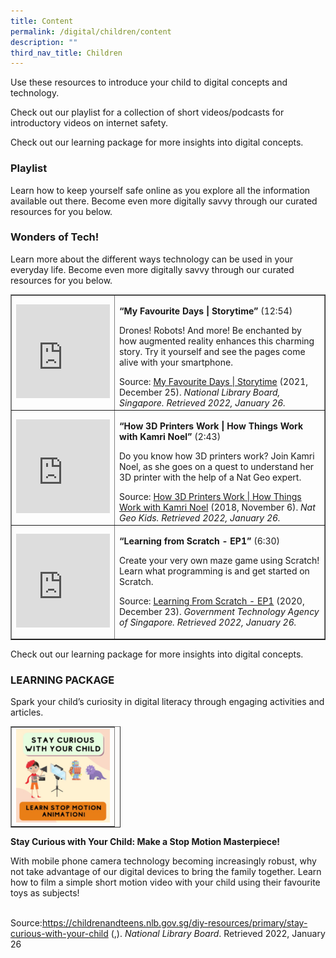 ```yaml
---
title: Content
permalink: /digital/children/content
description: ""
third_nav_title: Children
---
```

<style type="text/css">
/* Links */
.content a { color: #322987; }
.content a:focus,
.content a:hover { color: #28216c; }

/* Button Outline */
.bp-button { padding-left: 1.5rem; padding-right: 1.5rem; }
.bp-button.is-primary-outline { border: 1px solid #322987; color: #322987; background-color: transparent; text-decoration: none; }
.bp-button.is-primary-outline:focus,
.bp-button.is-primary-outline:hover { border: 1px solid #322987; color: #cff2e8; background-color: #322987; text-decoration: none; }

/* Responsive Iframe */
.responsive-iframe { position: absolute; top: 0; left: 0; bottom: 0; right: 0; width: 100%; height: 100%; }
.responsive-iframe-container { position: relative; overflow: hidden; width: 100%; }
.responsive-iframe-container.ratio-16by9 { padding-top: 56.25%; }
.responsive-iframe-container.ratio-4by3 { padding-top: 75%; }
.responsive-iframe-container.ratio-3by2 { padding-top: 66.66%; }
.responsive-iframe-container.ratio-1by1 { padding-top: 100%; }
	
/* Click Box */
.clickbox { display: block; position: relative; width: 100%; padding-bottom: 56.25%; background-color: transparent; }
.clickbox span { padding: .5rem; }
.clickbox a { position: absolute; display: flex; width: 100%; height: 100%; align-items: center; justify-content: center; font-size: 1.25rem; text-align: center; text-decoration: none; text-transform: uppercase; }
.clickbox a:focus,
.clickbox a:hover { text-decoration: none; }

/* Indigo Sky */
.clickbox.is-sky-indigo { background-color: #cff2e8; color: #322987; }
.clickbox.is-sky-indigo a { color: #322987; }
.clickbox.is-sky-indigo a:focus,
.clickbox.is-sky-indigo a:hover { background-color: #322987; color: #cff2e8; }

</style>

Use these resources to introduce your child to digital concepts and technology.

Check out our playlist for a collection of short videos/podcasts for introductory videos on internet safety. 

Check out our learning package for more insights into digital concepts.

<h3><b>Playlist </b></h3>
Learn how to keep yourself safe online as you explore all the information available out there. Become even more digitally savvy through our curated resources for you below.
<h3><b>Wonders of Tech!</b></h3>
Learn more about the different ways technology can be used in your everyday life. Become even more digitally savvy through our curated resources for you below.
<p>
	<table style="border-collapse: collapse; width: 100%;" border="1">
<tbody>
<tr>
<td style="width: 24.1477%;"><iframe title="YouTube video player" src="https://www.youtube.com/embed/tGFfZ8kVuMs" width="150" height="150" frameborder="0" allowfullscreen="allowfullscreen"></iframe></td>
<td style="width: 75.8523%;">
<p><strong>&ldquo;My Favourite Days | Storytime&rdquo; </strong>(12:54)</p>
<p>Drones! Robots! And more! Be enchanted by how augmented reality enhances this charming story. Try it yourself and see the pages come alive with your smartphone.</p>
Source: <a href="https://youtu.be/tGFfZ8kVuMs">My Favourite Days | Storytime</a> (2021, December 25). <em>National Library Board, Singapore. Retrieved 2022, January 26.</em></td>
</tr>
<tr>
<td style="width: 24.1477%;"><iframe title="YouTube video player" src="https://www.youtube.com/embed/HlvK6DLwCz4" width="150" height="150" frameborder="0" allowfullscreen="allowfullscreen"></iframe></td>
<td style="width: 75.8523%;">
<p><strong>&ldquo;How 3D Printers Work | How Things Work with Kamri Noel&rdquo; </strong>(2:43)</p>
<p>Do you know how 3D printers work? Join Kamri Noel, as she goes on a quest to understand her 3D printer with the help of a Nat Geo expert.</p>
Source: <a href="https://youtu.be/HlvK6DLwCz4">How 3D Printers Work | How Things Work with Kamri Noel</a> (2018, November 6). <em>Nat Geo Kids. Retrieved 2022, January 26.</em></td>
</tr>
<tr>
<td style="width: 24.1477%;"><iframe title="YouTube video player" src="https://www.youtube.com/embed/MfkeAoVo4Vo" width="150" height="150" frameborder="0" allowfullscreen="allowfullscreen"></iframe></td>
<td style="width: 75.8523%;" width="419">
<p><strong>&ldquo;Learning from Scratch - EP1&rdquo; </strong>(6:30)</p>
<p>Create your very own maze game using Scratch! Learn what programming is and get started on Scratch.</p>
<p>Source: <a href="https://youtu.be/MfkeAoVo4Vo">Learning From Scratch - EP1</a> (2020, December 23). <em>Government Technology Agency of Singapore. Retrieved 2022, January 26.</em></p>
</td>
</tr>
</tbody>
</table>
<p>
Check out our learning package for more insights into digital concepts.
<h3><b>LEARNING PACKAGE</b></h3>
Spark your child’s curiosity in digital literacy through engaging activities and articles.
<table style="border-collapse: collapse; width: 35%;" border="1"><tbody><tr><td width="150" height="150"><img src="/images/digital/children/SCWYC.jpg"></td></tr></tbody></table>
<p><strong>Stay Curious with Your Child: Make a Stop Motion Masterpiece!</strong></p>
<p>With mobile phone camera technology becoming increasingly robust, why not take advantage of our digital devices to bring the family together. Learn how to film a simple short motion video with your child using their favourite toys as subjects!</p>
<p><br />Source:<a href="https://childrenandteens.nlb.gov.sg/diy-resources/primary/stay-curious-with-your-child">https://childrenandteens.nlb.gov.sg/diy-resources/primary/stay-curious-with-your-child</a> (,). <em>National Library Board</em>. Retrieved 2022, January 26</p>